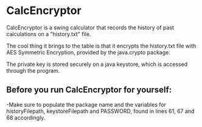 # CalcEncryptor

CalcEncryptor is a swing calculator that records the history of past calculations on a "history.txt" file.

The cool thing it brings to the table is that it encrypts the history.txt file with AES Symmetric Encryption, provided by the java.crypto package.

The private key is stored securely on a java keystore, which is accessed through the program.

## Before you run CalcEncryptor for yourself:

-Make sure to populate the package name and the variables for historyFilepath, keystoreFilepath and PASSWORD, found in lines 61, 67 and 68 accordingly.
